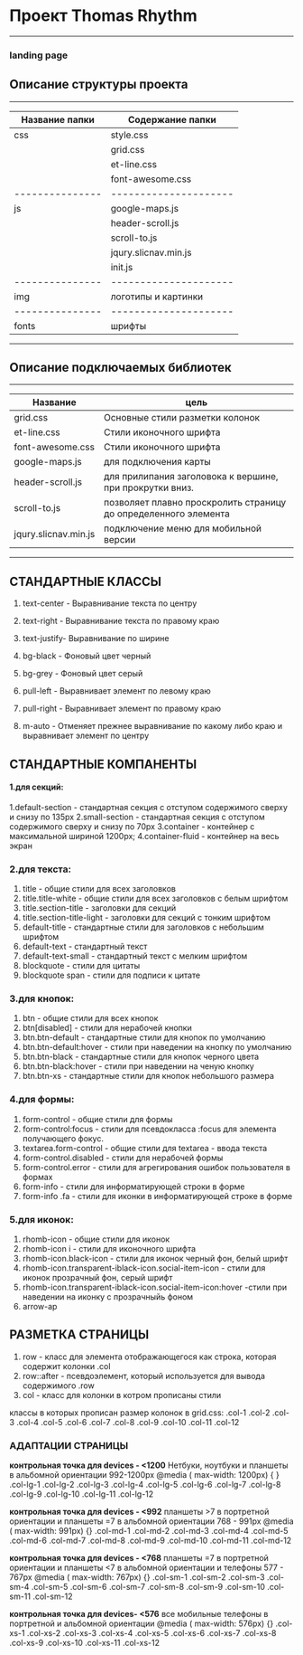 # Проект Thomas Rhythm

---
### landing page


## **Описание структуры проекта**
------------------------------------
Название папки |Содержание папки
---------------|---------------------
css            |style.css
               |grid.css
               |et-line.css
               |font-awesome.css
---------------|---------------------
js             |google-maps.js
               |header-scroll.js
               |scroll-to.js
               |jqury.slicnav.min.js
               |init.js
---------------|---------------------
img            |логотипы и картинки
---------------|---------------------
fonts          |шрифты
-----------------------------------



## **Описание подключаемых библиотек**
-----------------------------------------
Название             | цель
---------------------|----------------------
grid.css             | Основные стили разметки колонок
et-line.css          | Стили иконочного шрифта
font-awesome.css     | Стили иконочного шрифта
google-maps.js       | для подключения карты
header-scroll.js     | для прилипания заголовока к вершине, при прокрутки вниз.
scroll-to.js         | позволяет плавно проскролить страницу до определенного элемента
jqury.slicnav.min.js | подключение меню для мобильной версии
-----------------------------------------------------


##  **СТАНДАРТНЫЕ КЛАССЫ**

1. text-center - Выравнивание текста по центру
2. text-right  - Выравнивание текста по правому краю
3. text-justify- Выравнивание по ширине

4. bg-black -  Фоновый цвет черный
5. bg-grey  -  Фоновый цвет серый

6. pull-left  - Выравнивает элемент по левому краю
7. pull-right - Выравнивает элемент по правому краю
8. m-auto     - Отменяет прежнее выравнивание по какому либо краю и выравнивает элемент по центру


## **СТАНДАРТНЫЕ КОМПАНЕНТЫ**

#### 1.для секций:
1.default-section - стандартная секция с отступом содержимого сверху и снизу по 135px
2.small-section   - стандартная секция с отступом содержимого сверху и снизу по 70px
3.container       - контейнер с максимальной шириной  1200px;
4.container-fluid - контейнер на весь экран

### 2.для текста:
 1. title                     - общие стили для всех заголовков
 2. title.title-white         - общие стили для всех заголовков с белым шрифтом
 3. title.section-title       - заголовки для секций
 4. title.section-title-light - заголовки для секций с тонким шрифтом
 5. default-title             - стандартные стили  для заголовков с небольшим шрифтом
 6. default-text              - стандартный текст
 7. default-text-small        - стандартный текст с мелким шрифтом
 8. blockquote                - стили для цитаты
 9. blockquote span           - стили для подписи к цитате

### 3.для кнопок:
1. btn                        - общие стили для всех кнопок
2. btn[disabled]              - стили для нерабочей кнопки
3. btn.btn-default            - стандартные стили для кнопок по умолчанию
4. btn.btn-default:hover      - стили при наведении  на кнопку по умолчанию
5. btn.btn-black              - стандартные стили для кнопок черного цвета
6. btn.btn-black:hover        - стили при наведении на ченую кнопку
7. btn.btn-xs                 - стандартные стили для кнопок небольшого размера

### 4.для формы:
1. form-control               - общие стили для формы
2. form-control:focus         - стили для псевдокласса :focus  для элемента получающего фокус.
3. textarea.form-control      - общие стили для textarea - ввода текста
4. form-control.disabled      - стили для нерабочей формы
5. form-control.error         - стили для агрегирования ошибок пользователя в формах
6. form-info                  - стили для информатирующей строки в форме
7. form-info .fa              - стили для иконки в информатирующей строке в форме

### 5.для иконок:
1. rhomb-icon                                               - общие стили для иконок
2. rhomb-icon i                                             - стили для иконочного шрифта
3. rhomb-icon.black-icon                                    - стили для иконок черный фон, белый шрифт
4. rhomb-icon.transparent-iblack-icon.social-item-icon      - стили для иконок прозрачный фон, серый шрифт
5. rhomb-icon.transparent-iblack-icon.social-item-icon:hover -стили при наведении на иконку с прозрачныйь фоном
6. arrow-ap

## **РАЗМЕТКА СТРАНИЦЫ**

1. row        - класс для элемента отображающегося как строка, которая содержит колонки .col
2. row::after - псевдоэлемент, который используется для вывода содержимого .row
3. col        - класс для колонки в котром прописаны стили

 классы в которых прописан размер колонок в grid.css:
 .col-1
 .col-2
 .col-3
 .col-4
 .col-5
 .col-6
 .col-7
 .col-8
 .col-9
 .col-10
 .col-11
 .col-12


### **АДАПТАЦИИ СТРАНИЦЫ**

**контрольная точка для devices - <1200**
Нетбуки, ноутбуки  и планшеты в альбомной ориентации 992-1200px
 @media ( max-width: 1200px) { }
.col-lg-1
.col-lg-2
.col-lg-3
.col-lg-4
.col-lg-5
.col-lg-6
.col-lg-7
.col-lg-8
.col-lg-9
.col-lg-10
.col-lg-11
.col-lg-12

**контрольная точка для devices - <992**
планшеты >7 в портретной ориентации и планшеты =7 в альбомной ориентации 768 - 991px
@media ( max-width: 991px) {}
  .col-md-1
  .col-md-2
  .col-md-3
  .col-md-4
  .col-md-5
  .col-md-6
  .col-md-7
  .col-md-8
  .col-md-9
  .col-md-10
  .col-md-11
  .col-md-12

**контрольная точка для devices  - <768**
планшеты =7 в портретной ориентации и планшеты <7 в альбомной ориентации и телефоны  577 - 767px
@media ( max-width: 767px) {}
  .col-sm-1
  .col-sm-2
  .col-sm-3
  .col-sm-4
  .col-sm-5
  .col-sm-6
  .col-sm-7
  .col-sm-8
  .col-sm-9
  .col-sm-10
  .col-sm-11
  .col-sm-12

**контрольная точка для devices- <576**
все мобильные телефоны в портретной и альбомной ориентации
@media ( max-width: 576px) {}
  .col-xs-1
  .col-xs-2
  .col-xs-3
  .col-xs-4
  .col-xs-5
  .col-xs-6
  .col-xs-7
  .col-xs-8
  .col-xs-9
  .col-xs-10
  .col-xs-11
  .col-xs-12




